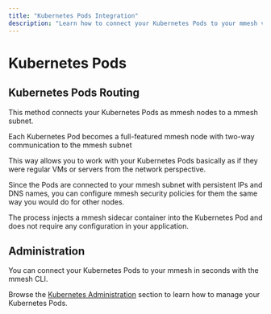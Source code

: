 ```yaml
---
title: "Kubernetes Pods Integration"
description: "Learn how to connect your Kubernetes Pods to your mmesh virtual private topology without adding a single line of code or configuration."
---
```


# Kubernetes Pods

## Kubernetes Pods Routing

This method connects your Kubernetes Pods as mmesh nodes to a mmesh subnet.

Each Kubernetes Pod becomes a full-featured mmesh node with two-way communication to the mmesh subnet

This way allows you to work with your Kubernetes Pods basically as if they were regular VMs or servers from the network perspective.

Since the Pods are connected to your mmesh subnet with persistent IPs and DNS names, you can configure mmesh security policies for them the same way you would do for other nodes.

The process injects a mmesh sidecar container into the Kubernetes Pod and does not require any configuration in your application.

## Administration

You can connect your Kubernetes Pods to your mmesh in seconds with the mmesh CLI.

Browse the [Kubernetes Administration](/docs/platform/administration/kubernetes/) section
to learn how to manage your Kubernetes Pods.
